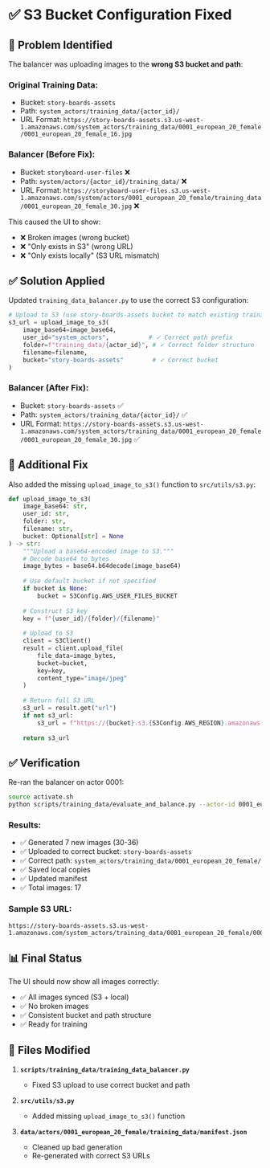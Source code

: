 # ✅ S3 Bucket Configuration Fixed

## 🐛 Problem Identified

The balancer was uploading images to the **wrong S3 bucket and path**:

### **Original Training Data:**
- Bucket: `story-boards-assets`
- Path: `system_actors/training_data/{actor_id}/`
- URL Format: `https://story-boards-assets.s3.us-west-1.amazonaws.com/system_actors/training_data/0001_european_20_female/0001_european_20_female_16.jpg`

### **Balancer (Before Fix):**
- Bucket: `storyboard-user-files` ❌
- Path: `system/actors/{actor_id}/training_data/` ❌
- URL Format: `https://storyboard-user-files.s3.us-west-1.amazonaws.com/system/actors/0001_european_20_female/training_data/0001_european_20_female_30.jpg` ❌

This caused the UI to show:
- ❌ Broken images (wrong bucket)
- ❌ "Only exists in S3" (wrong URL)
- ❌ "Only exists locally" (S3 URL mismatch)

## ✅ Solution Applied

Updated `training_data_balancer.py` to use the correct S3 configuration:

```python
# Upload to S3 (use story-boards-assets bucket to match existing training data)
s3_url = upload_image_to_s3(
    image_base64=image_base64,
    user_id="system_actors",           # ✓ Correct path prefix
    folder=f"training_data/{actor_id}", # ✓ Correct folder structure
    filename=filename,
    bucket="story-boards-assets"        # ✓ Correct bucket
)
```

### **Balancer (After Fix):**
- Bucket: `story-boards-assets` ✅
- Path: `system_actors/training_data/{actor_id}/` ✅
- URL Format: `https://story-boards-assets.s3.us-west-1.amazonaws.com/system_actors/training_data/0001_european_20_female/0001_european_20_female_30.jpg` ✅

## 🔧 Additional Fix

Also added the missing `upload_image_to_s3()` function to `src/utils/s3.py`:

```python
def upload_image_to_s3(
    image_base64: str,
    user_id: str,
    folder: str,
    filename: str,
    bucket: Optional[str] = None
) -> str:
    """Upload a base64-encoded image to S3."""
    # Decode base64 to bytes
    image_bytes = base64.b64decode(image_base64)
    
    # Use default bucket if not specified
    if bucket is None:
        bucket = S3Config.AWS_USER_FILES_BUCKET
    
    # Construct S3 key
    key = f"{user_id}/{folder}/{filename}"
    
    # Upload to S3
    client = S3Client()
    result = client.upload_file(
        file_data=image_bytes,
        bucket=bucket,
        key=key,
        content_type="image/jpeg"
    )
    
    # Return full S3 URL
    s3_url = result.get("url")
    if not s3_url:
        s3_url = f"https://{bucket}.s3.{S3Config.AWS_REGION}.amazonaws.com/{key}"
    
    return s3_url
```

## ✅ Verification

Re-ran the balancer on actor 0001:

```bash
source activate.sh
python scripts/training_data/evaluate_and_balance.py --actor-id 0001_european_20_female --execute
```

### **Results:**
- ✅ Generated 7 new images (30-36)
- ✅ Uploaded to correct bucket: `story-boards-assets`
- ✅ Correct path: `system_actors/training_data/0001_european_20_female/`
- ✅ Saved local copies
- ✅ Updated manifest
- ✅ Total images: 17

### **Sample S3 URL:**
```
https://story-boards-assets.s3.us-west-1.amazonaws.com/system_actors/training_data/0001_european_20_female/0001_european_20_female_30.jpg
```

## 📊 Final Status

The UI should now show all images correctly:
- ✅ All images synced (S3 + local)
- ✅ No broken images
- ✅ Consistent bucket and path structure
- ✅ Ready for training

## 🎯 Files Modified

1. **`scripts/training_data/training_data_balancer.py`**
   - Fixed S3 upload to use correct bucket and path

2. **`src/utils/s3.py`**
   - Added missing `upload_image_to_s3()` function

3. **`data/actors/0001_european_20_female/training_data/manifest.json`**
   - Cleaned up bad generation
   - Re-generated with correct S3 URLs
